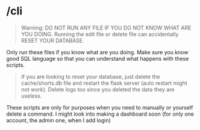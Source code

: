 # /cli
> Warning: DO NOT RUN ANY FILE IF YOU DO NOT KNOW WHAT ARE YOU DOING. Running the edit file or delete file can accidentally RESET YOUR DATABASE.

Only run these files if you know what are you doing. Make sure you know good SQL language so that you can understand what happens with these scripts.

> If you are looking to reset your database, just delete the cache/shorts.db file and restart the flask server (auto restart might not work). Delete logs too since you deleted the data they are useless.

These scripts are only for purposes when you need to manually or yourself delete a command. I might look into making a dashboard soon (for only one account, the admin one, when I add login)